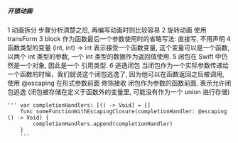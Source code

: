 ##### 开锁动画
1 动画拆分
步骤分析清楚之后, 再编写动画时则比较容易
2 旋转动画 使用 transForm
3 block 作为函数最后一个参数使用时的省略写法: 直接写, 不用声明
4 函数类型的变量
	(int, int) -> int
	表示接受一个函数变量, 这个变量可以是一个函数, 以两个 int 类型的参数, 一个 int 类型的数据作为返回值使用.
5 闭包在 Swift 中仍然是一个对象, 因此是一个 引用类型.
6 逃逸闭包
	当闭包作为一个实际参数传递给一个函数的时候，我们就说这个闭包逃逸了, 因为他可以在函数返回之后被调用, 使用 @escaping 在形式参数前面 修饰接收 闭包作为参数的函数前面, 表示允许闭包逃逸
	(闭包被存储在定义于函数外的变量里, 可能没有作为一个 union 进行存储)


	''' var completionHandlers: [() -> Void] = []
		func someFunctionWithEscapingClosure(completionHandler: @escaping () -> Void) {
    		completionHandlers.append(completionHandler)
		}
		'''

